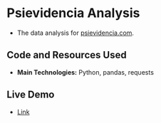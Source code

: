 # Psievidencia Analysis

- The data analysis for [psievidencia.com](https://github.com/francosbenitez/psievidencia-frontend).

## Code and Resources Used

- **Main Technologies:** Python, pandas, requests

## Live Demo

- <a href="https://github.com/francosbenitez/psievidencia-analysis/blob/main/analysis/script.ipynb" target="_blank">Link</a>

